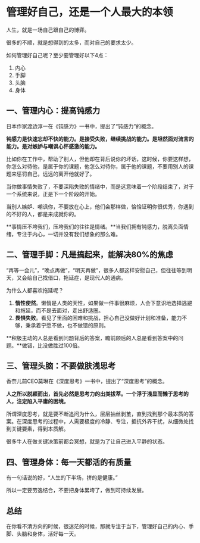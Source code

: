 # 管理好自己，还是一个人最大的本领

人生，就是一场自己跟自己的博弈。

很多的不顺，就是想得到的太多，而对自己的要求太少。

如何管理好自己呢？至少要管理好以下4点：
1. 内心
2. 手脚
3. 头脑
4. 身体

## 一、管理内心：提高钝感力


日本作家渡边淳一在《钝感力》一书中，提出了“钝感力”的概念。

**钝感力是快速忘却不快的能力。是接受失败，继续挑战的能力。是坦然面对流言的能力。是对嫉妒与嘲讽心怀感激的能力。**

比如你在工作中，帮助了别人，但他却在背后说你的坏话，这时候，你要这样想，你怎么对待他，是属于你的课题，他怎么对待你，属于他的课题，不要用别人的课题来惩罚自己，远远的离开他就好了。

当你做事情失败了，不要深陷失败的情绪中，而是这意味着一个阶段结束了，对于一个系统来说，正是下一个阶段的开始。

当别人嫉妒、嘲讽你，不要放在心上，他们会那样做，恰恰证明你很优秀，你遇到的不好的人，都是来成就你的。

**事情压不垮我们，压垮我们的往往是情绪。**当我们拥有钝感力，脱离负面情绪，专注于内心，一切并没有我们想象的那么难。

## 二、管理手脚：凡是搞起来，能解决80%的焦虑

“再等一会儿”，“晚点再做”，“明天再做"，很多人都这样安慰自己，但往往等到明天，又会给自己找借口，拖延症，是现代人的通病。

为什么人都喜欢拖延呢？
1. **惰性使然**。懒惰是人类的天性，如果做一件事很麻烦，人会下意识地选择逃避和拖延，而不是去面对，走出舒适圈。
2. **畏惧失败**。看见了里面的困难和挑战，担心自己没做好计划和准备，能力不够，秉承着宁愿不做，也不做错的原则。

**积极主动的人总是看到问题背后的答案，瞻前顾后的人总是看到答案中的问题。**做错，比没做胜过100倍。

## 三、管理头脑：不要做肤浅思考

香奈儿前CEO莫琳在《深度思考》一书中，提出了“深度思考”的概念。

**人之所以脱颖而出，首先必然是思考力的出类拔萃。一个浮于浅显而懒于思考的人，注定陷入平庸的困境。**

所谓深度思考，就是要不断追问为什么，层层抽丝剥茧，直到找到那个最本质的答案。在深度思考的过程中，人需要极度的冷静、专注，抵抗外界干扰，从细微处找到关键要素，得到本质解。

很多牛人在做关键决策前都会冥想，就是为了让自己进入平静的状态。

## 四、管理身体：每一天都活的有质量

有一句话说的好，“人生的下半场，拼的是健康。”

所以一定要劳逸结合，不要把身体累垮了，做到可持续发展。

## 总结

在你看不清方向的时候，很迷茫的时候，那就专注于当下，管理好自己的内心、手脚、头脑和身体，活好每一天。


